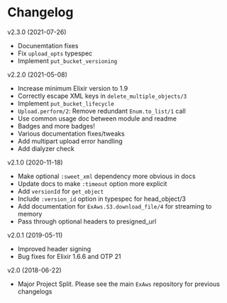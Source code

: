 # Changelog

v2.3.0 (2021-07-26)

- Docunemtation fixes
- Fix `upload_opts` typespec
- Implement `put_bucket_versioning`

v2.2.0 (2021-05-08)

- Increase minimum Elixir version to 1.9
- Correctly escape XML keys in `delete_multiple_objects/3`
- Implement `put_bucket_lifecycle`
- `Upload.perform/2`: Remove redundant `Enum.to_list/1` call
- Use common usage doc between module and readme
- Badges and more badges!
- Various documentation fixes/tweaks
- Add multipart upload error handling
- Add dialyzer check

v2.1.0 (2020-11-18)

- Make optional `:sweet_xml` dependency more obvious in docs
- Update docs to make `:timeout` option more explicit
- Add `versionId` for `get_object`
- Include `:version_id` option in typespec for head_object/3
- Add documentation for `ExAws.S3.download_file/4` for streaming to memory
- Pass through optional headers to presigned_url

v2.0.1 (2019-05-11)

- Improved header signing
- Bug fixes for Elixir 1.6.6 and OTP 21

v2.0 (2018-06-22)

- Major Project Split. Please see the main `ExAws` repository for previous changelogs
